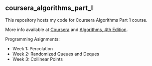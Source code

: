 ## coursera_algorithms_part_I

This repository hosts my code for Coursera Algorithms Part 1 course.

More info available at [Coursera](https://class.coursera.org/algs4partI-006) and [Algorithms, 4th Edition](http://algs4.cs.princeton.edu/home/).

Programming Asignments:
* Week 1: Percolation
* Week 2: Randomized Queues and Deques
* Week 3: Collinear Points
